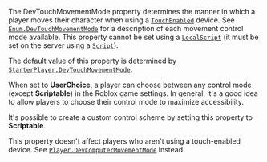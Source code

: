 The DevTouchMovementMode property determines the manner in which a player
moves their character when using a
[`TouchEnabled`](https://create.roblox.com/docs/reference/engine/classes/UserInputService#TouchEnabled) device. See
[`Enum.DevTouchMovementMode`](https://create.roblox.com/docs/reference/engine/enums/DevTouchMovementMode) for a description of each movement control
mode available. This property cannot be set using a [`LocalScript`](https://create.roblox.com/docs/reference/engine/classes/LocalScript)
(it must be set on the server using a [`Script`](https://create.roblox.com/docs/reference/engine/classes/Script)).

The default value of this property is determined by
[`StarterPlayer.DevTouchMovementMode`](https://create.roblox.com/docs/reference/engine/classes/StarterPlayer#DevTouchMovementMode).

When set to **UserChoice**, a player can choose between any control mode
(except **Scriptable**) in the Roblox game settings. In general, it's a
good idea to allow players to choose their control mode to maximize
accessibility.

It's possible to create a custom control scheme by setting this property
to **Scriptable**.

This property doesn't affect players who aren't using a touch-enabled
device. See [`Player.DevComputerMovementMode`](https://create.roblox.com/docs/reference/engine/classes/Player#DevComputerMovementMode) instead.
